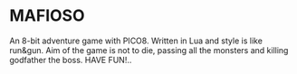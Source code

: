 # MAFIOSO
An 8-bit adventure game with PICO8.
Written in Lua and style is like run&gun.
Aim of the game is not to die, passing all the monsters and killing godfather the boss.
HAVE FUN!..
